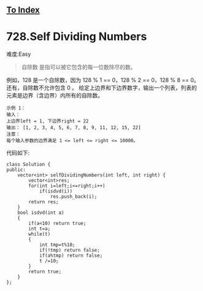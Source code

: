 [To Index](/index.md)
---
# 728.Self Dividing Numbers
难度:Easy
> 自除数 是指可以被它包含的每一位数除尽的数。

例如，128 是一个自除数，因为 128 % 1 == 0，128 % 2 == 0，128 % 8 == 0。
还有，自除数不允许包含 0 。
给定上边界和下边界数字，输出一个列表，列表的元素是边界（含边界）内所有的自除数。

```
示例 1：
输入： 
上边界left = 1, 下边界right = 22
输出： [1, 2, 3, 4, 5, 6, 7, 8, 9, 11, 12, 15, 22]
注意：
每个输入参数的边界满足 1 <= left <= right <= 10000。
```
代码如下:

```
class Solution {
public:
    vector<int> selfDividingNumbers(int left, int right) {
        vector<int>res;
        for(int i=left;i<=right;i++)
            if(isdvd(i))
                res.push_back(i);
        return res;
    }
    bool isdvd(int a)
    {
        if(a<10) return true;
        int t=a;
        while(t)
        {
            int tmp=t%10;
            if(!tmp) return false;
            if(a%tmp) return false;
            t /=10;
        }
        return true;
    }
};
```
